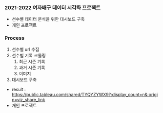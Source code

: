 ### 2021-2022 여자배구 데이터 시각화 프로젝트
- 선수별 데이터 분석을 위한 대시보드 구축
- 개인 프로젝트

### Process
1. 선수별 url 수집
2. 선수별 기록 크롤링
   1. 최근 시즌 기록
   2. 과거 시즌 기록
   3. 이미지
3. 대시보드 구축
- result : https://public.tableau.com/shared/TYQYZYWX9?:display_count=n&:origin=viz_share_link
- 개인 프로젝트
